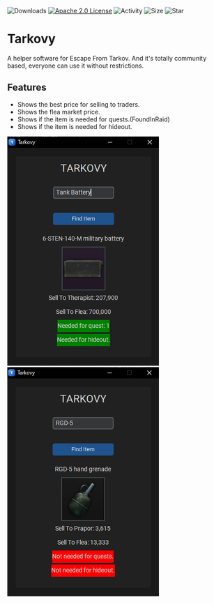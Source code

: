 ![Downloads](https://img.shields.io/github/downloads/0xMRTCN/Tarkovy/total)
[![Apache 2.0 License](https://img.shields.io/github/license/0xMRTCN/Tarkovy
)](https://github.com/0xMRTCN/Tarkovy/blob/main/LICENSE)
![Activity](https://img.shields.io/github/commit-activity/m/0xMRTCN/Tarkovy)
![Size](https://img.shields.io/github/languages/code-size/0xMRTCN/Tarkovy)
![Star](https://img.shields.io/github/stars/0xMRTCN/Tarkovy)
# Tarkovy
A helper software for Escape From Tarkov. And it's totally community based, everyone can use it without restrictions.
## Features
- Shows the best price for selling to traders.
- Shows the flea market price.
- Shows if the item is needed for quests.(FoundInRaid)
- Shows if the item is needed for hideout.

![Screenshot](Photo1.png)
![Screenshot2](Photo2.png)
